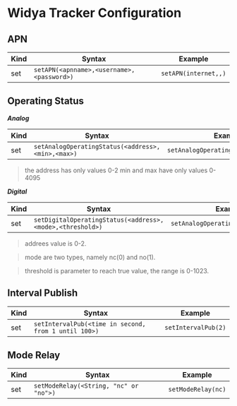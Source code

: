 # Widya Tracker Configuration

## APN

Kind        |Syntax                                       |Example              |
------------|---------------------------------------------|---------------------|
set         |```setAPN(<apnname>,<username>,<password>)```|```setAPN(internet,,)```|

## Operating Status

***Analog***

Kind        |Syntax                                               |Example              |
------------|-----------------------------------------------------|---------------------|
set         |```setAnalogOperatingStatus(<address>,<min>,<max>)```|```setAnalogOperatingStatus(0,1,1023)```|

> the address has only values 0-2
> min and max have only values 0-4095

***Digital***

Kind        |Syntax                                               |Example              |
------------|-----------------------------------------------------|---------------------|
set         |```setDigitalOperatingStatus(<address>,<mode>,<threshold>)```|```setAnalogOperatingStatus(1,1,400)```|

> addrees value is 0-2.

> mode are two types, namely nc(0) and no(1).

> threshold is parameter to reach true value, the range is 0-1023.

## Interval Publish 

Kind        |Syntax                                               |Example              |
------------|-----------------------------------------------------|---------------------|
set         |```setIntervalPub(<time in second, from 1 until 100>)```|```setIntervalPub(2)```|

## Mode Relay

Kind        |Syntax                                               |Example              |
------------|-----------------------------------------------------|---------------------|
set         |```setModeRelay(<String, "nc" or "no">)```|```setModeRelay(nc)```|
